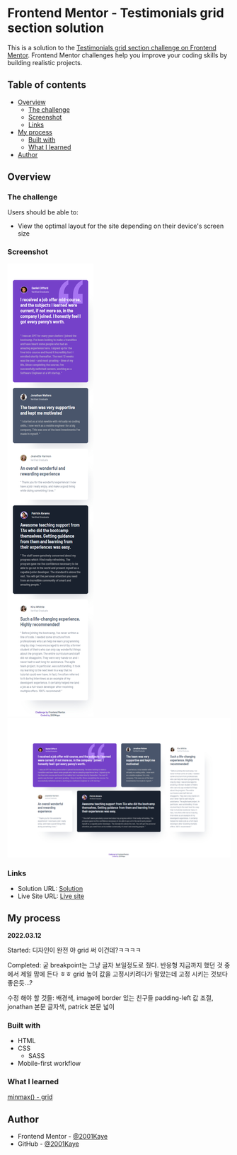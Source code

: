 # Frontend Mentor - Testimonials grid section solution

This is a solution to the [Testimonials grid section challenge on Frontend Mentor](https://www.frontendmentor.io/challenges/testimonials-grid-section-Nnw6J7Un7). Frontend Mentor challenges help you improve your coding skills by building realistic projects. 

## Table of contents

- [Overview](#overview)
  - [The challenge](#the-challenge)
  - [Screenshot](#screenshot)
  - [Links](#links)
- [My process](#my-process)
  - [Built with](#built-with)
  - [What I learned](#what-i-learned)
- [Author](#author)

## Overview

### The challenge

Users should be able to:

- View the optimal layout for the site depending on their device's screen size

### Screenshot

![](./design/mobile-design.jpg)
![](./design/desktop-design.jpg)

### Links

- Solution URL: [Solution](https://www.frontendmentor.io/solutions/testimonials-grid-section-kIcTDOt3B)
- Live Site URL: [Live site](https://jhan117.github.io/Testimonials-grid-section/)

## My process

**2022.03.12**
   
Started: 디자인이 완전 야 grid 써 이건데?ㅋㅋㅋㅋ
   
Completed: 굳 breakpoint는 그냥 글자 보일정도로 줬다. 반응형 지금까지 했던 것 중에서 제일 맘에 든다 ㅎㅎ grid 높이 값을 고정시키려다가 말았는데 고정 시키는 것보다 좋은듯...?
   
수정 해야 할 것들: 배경색, image에 border 있는 친구들 padding-left 값 조절, jonathan 본문 글자색, patrick 본문 넓이

### Built with

- HTML
- CSS
  - SASS
- Mobile-first workflow

### What I learned

[minmax() - grid](https://developer.mozilla.org/en-US/docs/Web/CSS/minmax())

## Author

- Frontend Mentor - [@2001Kaye](https://www.frontendmentor.io/profile/jhan117)
- GitHub - [@2001Kaye](https://github.com/jhan117)
